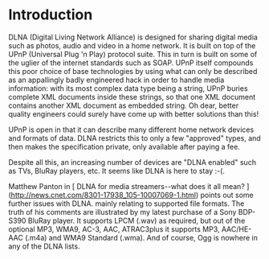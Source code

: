 #  Introduction 

DLNA (Digital Living Network Alliance) is designed for sharing
	digital media such as photos, audio and video in a home network.
      	It is built on top of the UPnP (Universal Plug 'n Play) protocol
	suite. This in turn is built on some of the uglier of the internet
	standards such as SOAP. UPnP itself compounds this poor choice of
	base technologies by using what can only be described as an
	appallingly badly engineered hack in order to handle media information:
	with its most complex data type being a string, UPnP buries complete
	XML documents inside these strings, so that one XML document contains
	another XML document as embedded string.
	Oh dear, better quality engineers could surely
	have come up with better solutions than this!

UPnP is open in that it can describe many different home network devices
      and formats of data. DLNA restricts this to only a few "approved"
      types, and then makes the specification private, only available after
      paying a fee.

Despite all this, an increasing number of devices are "DLNA enabled" such
      as TVs, BluRay players, etc. It seems like DLNA is here to stay :-(.

Matthew Panton in
 [
	DLNA for media streamers--what does it all mean?
      ] (http://news.cnet.com/8301-17938_105-10007069-1.html)
points out some further issues with DLNA.
      mainly relating to supported file formats. 
      The truth of his comments are illustrated by my latest purchase of
      a Sony BDP-S390 BluRay player. It supports LPCM (.wav) as required,
      but out of the optional  	MP3, WMA9, AC-3, AAC, ATRAC3plus
      it supports MP3, AAC/HE-AAC (.m4a) and WMA9 Standard (.wma).
      And of course, Ogg is nowhere in any of the DLNA lists.


